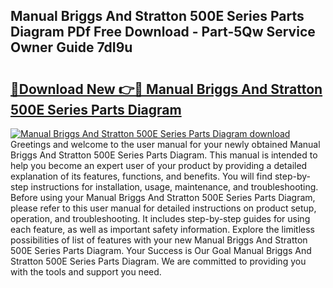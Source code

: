 ## Manual Briggs And Stratton 500E Series Parts Diagram PDf Free Download - Part-5Qw Service Owner Guide 7dI9u

# <h2><a href="http://dfpo3fm.blite.top/?on=Manual+Briggs+And+Stratton+500E+Series+Parts+Diagram">🔗Download New 👉🔴 Manual Briggs And Stratton 500E Series Parts Diagram</a></h2>

[![Manual Briggs And Stratton 500E Series Parts Diagram download](https://i.imgur.com/lujVjoI.png)](http://dfpo3fm.blite.top/?on=Manual+Briggs+And+Stratton+500E+Series+Parts+Diagram)
Greetings and welcome to the user manual for your newly obtained Manual Briggs And Stratton 500E Series Parts Diagram. This manual is intended to help you become an expert user of your product by providing a detailed explanation of its features, functions, and benefits. You will find step-by-step instructions for installation, usage, maintenance, and troubleshooting. Before using your Manual Briggs And Stratton 500E Series Parts Diagram, please refer to this user manual for detailed instructions on product setup, operation, and troubleshooting. It includes step-by-step guides for using each feature, as well as important safety information. Explore the limitless possibilities of list of features with your new Manual Briggs And Stratton 500E Series Parts Diagram. Your Success is Our Goal Manual Briggs And Stratton 500E Series Parts Diagram. We are committed to providing you with the tools and support you need.
